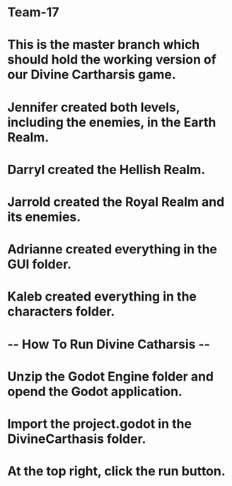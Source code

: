 # Team-17
# This is the master branch which should hold the working version of our Divine Cartharsis game.
# Jennifer created both levels, including the enemies, in the Earth Realm. 
# Darryl created the Hellish Realm. 
# Jarrold created the Royal Realm and its enemies.
# Adrianne created everything in the GUI folder. 
# Kaleb created everything in the characters folder.
# -- How To Run Divine Catharsis -- 
# Unzip the Godot Engine folder and opend the Godot application. 
# Import the project.godot in the DivineCarthasis folder.
# At the top right, click the run button.